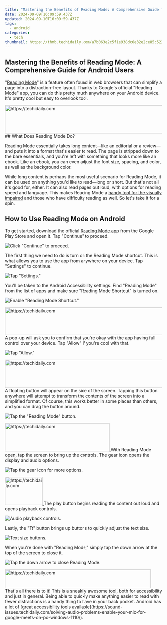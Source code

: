 ```yaml
---
title: "Mastering the Benefits of Reading Mode: A Comprehensive Guide for Android Users"
date: 2024-09-09T16:09:59.437Z
updated: 2024-09-10T16:09:59.437Z
tags:
  - android
categories:
  - tech
thumbnail: https://thmb.techidaily.com/a7b063e2c5f1e938dc6e32e2ce85c52239dfc8e7739a5c0ead2c07ab91e735b6.png
---
```


## Mastering the Benefits of Reading Mode: A Comprehensive Guide for Android Users

"[Reading Mode](https://win-forum.techidaily.com/resolving-the-class-not-registered-issue-in-windows-environments/)" is a feature often found in web browsers that can simplify a page into a distraction-free layout. Thanks to Google's official "Reading Mode" app, you can do this pretty much anywhere on your Android device. It's pretty cool but easy to overlook tool.

<!-- affiliate ads begin -->
<a href="https://ephamedtechinc.pxf.io/c/5597632/2135474/26400" target="_top" id="2135474">
  <img src="//a.impactradius-go.com/display-ad/26400-2135474" border="0" alt="https://techidaily.com" width="600" height="90"/>
</a>
<img height="0" width="0" src="https://ephamedtechinc.pxf.io/i/5597632/2135474/26400" style="position:absolute;visibility:hidden;" border="0" />
<!-- affiliate ads end -->
##  What Does Reading Mode Do?

 Reading Mode essentially takes long content—like an editorial or a review—and puts it into a format that's easier to read. The page is stripped down to the bare essentials, and you're left with something that looks more like an ebook. Like an ebook, you can even adjust the font size, spacing, and color, as well as the background color.

 While long content is perhaps the most useful scenario for Reading Mode, it can be used on anything you'd like to read—long or short. But that's not all it's good for, either. It can also read pages out loud, with options for reading speed and language. This makes Reading Mode a [handy tool for the visually impaired](https://video-screen-grab.techidaily.com/new-2024-approved-from-play-to-pause-save-games-via-obs/) and those who have difficulty reading as well. So let's take it for a spin.

##  How to Use Reading Mode on Android

 To get started, download the official [Reading Mode app](https://www.anrdoezrs.net/links/3607085/type/dlg/sid/UUhtgUeUpU904564/https://play.google.com/store/apps/details?id=com.google.android.accessibility.reader) from the Google Play Store and open it. Tap "Continue" to proceed.

![Click "Continue" to proceed.](https://static1.howtogeekimages.com/wordpress/wp-content/uploads/2023/07/2023-07-24_16-51-35-1.jpg) 

 The first thing we need to do is turn on the Reading Mode shortcut. This is what allows you to use the app from anywhere on your device. Tap "Settings" to continue.

![Tap "Settings."](https://static1.howtogeekimages.com/wordpress/wp-content/uploads/2023/07/2023-07-24_16-52-38.jpg) 

 You'll be taken to the Android Accessibility settings. Find "Reading Mode" from the list of apps and make sure "Reading Mode Shortcut" is turned on.

![Enable "Reading Mode Shortcut."](https://static1.howtogeekimages.com/wordpress/wp-content/uploads/2023/07/2023-07-24_16-53-12.jpg) 

<!-- affiliate ads begin -->
<a href="https://appsumo.8odi.net/c/5597632/2123726/7443" target="_top" id="2123726">
  <img src="//a.impactradius-go.com/display-ad/7443-2123726" border="0" alt="https://techidaily.com" width="600" height="90"/>
</a>
<img height="0" width="0" src="https://appsumo.8odi.net/i/5597632/2123726/7443" style="position:absolute;visibility:hidden;" border="0" />
<!-- affiliate ads end -->
 A pop-up will ask you to confirm that you're okay with the app having full control over your device. Tap "Allow" if you're cool with that.

![Tap "Allow."](https://static1.howtogeekimages.com/wordpress/wp-content/uploads/2023/07/2023-07-24_16-53-30.jpg) 

<!-- affiliate ads begin -->
<a href="https://zebaoaffiliateprogram.pxf.io/c/5597632/2137975/21526" target="_top" id="2137975">
  <img src="//a.impactradius-go.com/display-ad/21526-2137975" border="0" alt="https://techidaily.com" width="728" height="90"/>
</a>
<img height="0" width="0" src="https://zebaoaffiliateprogram.pxf.io/i/5597632/2137975/21526" style="position:absolute;visibility:hidden;" border="0" />
<!-- affiliate ads end -->
 A floating button will appear on the side of the screen. Tapping this button anywhere will attempt to transform the contents of the screen into a simplified format. Of course, this works better in some places than others, and you can drag the button around.

![Tap the "Reading Mode" button.](https://static1.howtogeekimages.com/wordpress/wp-content/uploads/2023/07/2023-07-24_16-58-04.jpg) 

<!-- affiliate ads begin -->
<a href="https://aligracehair.sjv.io/c/5597632/2135416/19272" target="_top" id="2135416">
  <img src="//a.impactradius-go.com/display-ad/19272-2135416" border="0" alt="https://techidaily.com" width="336" height="90"/>
</a>
<img height="0" width="0" src="https://aligracehair.sjv.io/i/5597632/2135416/19272" style="position:absolute;visibility:hidden;" border="0" />
<!-- affiliate ads end -->
 With Reading Mode open, tap the screen to bring up the controls. The gear icon opens the display and audio options.

![Tap the gear icon for more options.](https://static1.howtogeekimages.com/wordpress/wp-content/uploads/2023/07/2023-07-24_16-58-57.jpg) 

<!-- affiliate ads begin -->
<a href="https://aligracehair.sjv.io/c/5597632/2135393/19272" target="_top" id="2135393">
  <img src="//a.impactradius-go.com/display-ad/19272-2135393" border="0" alt="https://techidaily.com" width="120" height="90"/>
</a>
<img height="0" width="0" src="https://aligracehair.sjv.io/i/5597632/2135393/19272" style="position:absolute;visibility:hidden;" border="0" />
<!-- affiliate ads end -->
 The play button begins reading the content out loud and opens playback controls.

![Audio playback controls.](https://static1.howtogeekimages.com/wordpress/wp-content/uploads/2023/07/2023-07-24_17-00-01.jpg) 

 Lastly, the "Tt" button brings up buttons to quickly adjust the text size.

![Text size buttons.](https://static1.howtogeekimages.com/wordpress/wp-content/uploads/2023/07/2023-07-24_17-00-46.jpg) 

 When you're done with "Reading Mode," simply tap the down arrow at the top of the screen to close it.

![Tap the down arrow to close Reading Mode.](https://static1.howtogeekimages.com/wordpress/wp-content/uploads/2023/07/2023-07-24_17-01-18-1.jpg) 

<!-- affiliate ads begin -->
<a href="https://bluettius.sjv.io/c/5597632/2139110/17108" target="_top" id="2139110">
  <img src="//a.impactradius-go.com/display-ad/17108-2139110" border="0" alt="https://techidaily.com" width="468" height="60"/>
</a>
<img height="0" width="0" src="https://bluettius.sjv.io/i/5597632/2139110/17108" style="position:absolute;visibility:hidden;" border="0" />
<!-- affiliate ads end -->
 That's all there is to it! This is a sneakily awesome tool, both for accessibility and just in general. Being able to quickly make anything easier to read with fewer distractions is a handy thing to have in your back pocket. Android has a lot of [great accessibility tools available](https://sound-issues.techidaily.com/solving-audio-problems-enable-your-mic-for-google-meets-on-pc-windows-1110/).

<ins class="adsbygoogle"
     style="display:block"
     data-ad-format="autorelaxed"
     data-ad-client="ca-pub-7571918770474297"
     data-ad-slot="1223367746"></ins>



<ins class="adsbygoogle"
     style="display:block"
     data-ad-client="ca-pub-7571918770474297"
     data-ad-slot="8358498916"
     data-ad-format="auto"
     data-full-width-responsive="true"></ins>



